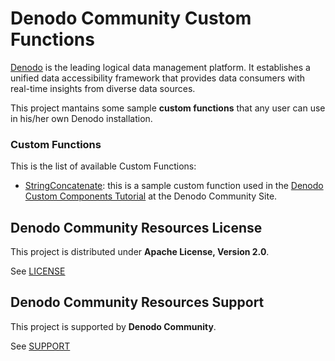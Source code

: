 <!--
title: 'Denodo Community Custom Functions'
description: 'This subproject maintains some custom functions that any user can use in his/her own Denodo installation.
layout: Doc
authorLink: ''
authorName: 'Denodo Community'
authorAvatar: ''
collaborators:
-->

# Denodo Community Custom Functions

[Denodo](https://www.denodo.com/) is the leading logical data management platform. It establishes a unified data accessibility framework that provides data consumers with real-time insights from diverse data sources.

This project mantains some sample **custom functions** that any user can use in his/her own Denodo installation.

### Custom Functions

This is the list of available Custom Functions:

* [StringConcatenate](./com/denodo/vdp/custom/functions/StringConcatenate.java): this is a sample custom function used in the [Denodo Custom Components Tutorial](https://community.denodo.com/tutorials/browse/customcomponents/index) at the Denodo Community Site.

## Denodo Community Resources License

This project is distributed under **Apache License, Version 2.0**. 

See [LICENSE](../LICENSE)

## Denodo Community Resources Support

This project is supported by **Denodo Community**. 

See [SUPPORT](../SUPPORT.md)


